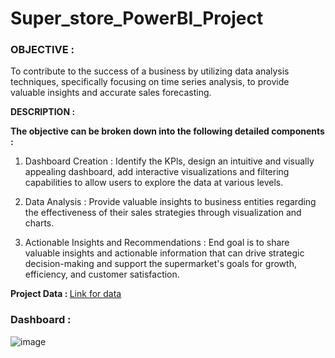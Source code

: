 # Super_store_PowerBI_Project

<h3>OBJECTIVE : </h3>

To contribute to the success of a business by utilizing data analysis techniques, specifically focusing on time series analysis, to provide valuable insights and accurate sales forecasting.

<b>DESCRIPTION : </b>

<b>The objective can be broken down into the following detailed components :</b>

1. Dashboard Creation : Identify the KPls, design an intuitive and visually appealing dashboard, add interactive visualizations and filtering capabilities to allow users to explore the data at various levels.
   
2. Data Analysis : Provide valuable insights to business entities regarding the effectiveness of their sales strategies through visualization and charts.

3. Actionable Insights and Recommendations : End goal is to share valuable insights and actionable information that can drive strategic decision-making and support the supermarket's goals for growth, efficiency,       and customer satisfaction.

<b>Project Data : </b><a href="">Link for data</a>

<h3>Dashboard : </h3>

![image](https://github.com/user-attachments/assets/eeeb8111-001c-4ce6-be67-0a876fa1a287)
